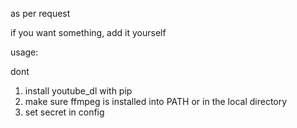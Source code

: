 as per request

if you want something, add it yourself

usage:

dont

1. install youtube_dl with pip
2. make sure ffmpeg is installed into PATH or in the local directory
3. set secret in config
